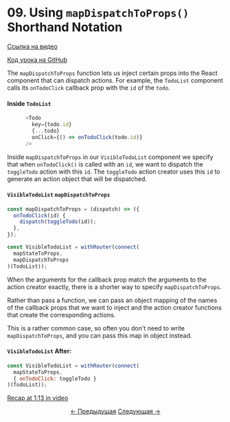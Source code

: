 # 09. Using `mapDispatchToProps()` Shorthand Notation
[Ссылка на видео](https://egghead.io/lessons/javascript-redux-using-mapdispatchtoprops-shorthand-notation)

[Код урока на GitHub](https://github.com/gaearon/todos/tree/09-using-mapdispatchtoprops-shorthand-notation)

The `mapDispatchToProps` function lets us inject certain props into the React component that can dispatch actions. For example, the `TodoList` component calls its `onTodoClick` callback prop with the `id` of the `todo`.

#### Inside `TodoList`
```javascript
      <Todo
        key={todo.id}
        {...todo}
        onClick={() => onTodoClick(todo.id)}
      />
```

Inside `mapDispatchToProps` in our `VisibleTodoList` component we specify that when `onTodoClick()` is called with an `id`, we want to dispatch the `toggleTodo` action with this `id`. The `toggleTodo` action creator uses this `id` to generate an action object that will be dispatched.

#### `VisibleTodoList` `mapDispatchToProps`
```javascript
const mapDispatchToProps = (dispatch) => ({
  onTodoClick(id) {
    dispatch(toggleTodo(id));
  },
});

const VisibleTodoList = withRouter(connect(
  mapStateToProps,
  mapDispatchToProps
)(TodoList));
```

When the arguments for the callback prop match the arguments to the action creator exactly, there is a shorter way to specify `mapDispatchToProps`.

Rather than pass a function, we can pass an object mapping of the names of the callback props that we want to inject and the action creator functions that create the corresponding actions.

This is a rather common case, so often you don't need to write `mapDispatchToProps`, and you can pass this map in object instead.

#### `VisibleTodoList` After:
```javascript
const VisibleTodoList = withRouter(connect(
  mapStateToProps,
  { onTodoClick: toggleTodo }
)(TodoList));
```

[Recap at 1:13 in video](https://egghead.io/lessons/javascript-redux-using-mapdispatchtoprops-shorthand-notation)

<p align="center">
<a href="./08-Using_withRouter_to_Inject_the_Params_into_Connected_Components.md"><- Предыдущая</a>
<a href="./10-Colocating_Selectors_with_Reducers.md">Следующая -></a>
</p>